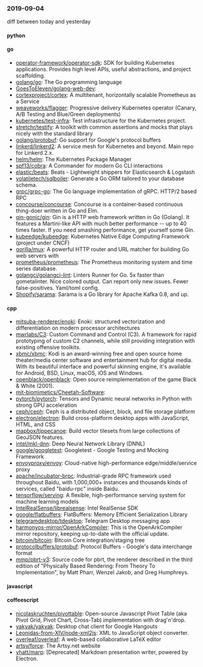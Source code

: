 ### 2019-09-04
diff between today and yesterday

#### python

#### go
* [operator-framework/operator-sdk](https://github.com/operator-framework/operator-sdk): SDK for building Kubernetes applications. Provides high level APIs, useful abstractions, and project scaffolding.
* [golang/go](https://github.com/golang/go): The Go programming language
* [GoesToEleven/golang-web-dev](https://github.com/GoesToEleven/golang-web-dev): 
* [cortexproject/cortex](https://github.com/cortexproject/cortex): A multitenant, horizontally scalable Prometheus as a Service
* [weaveworks/flagger](https://github.com/weaveworks/flagger): Progressive delivery Kubernetes operator (Canary, A/B Testing and Blue/Green deployments)
* [kubernetes/test-infra](https://github.com/kubernetes/test-infra): Test infrastructure for the Kubernetes project.
* [stretchr/testify](https://github.com/stretchr/testify): A toolkit with common assertions and mocks that plays nicely with the standard library
* [golang/protobuf](https://github.com/golang/protobuf): Go support for Google's protocol buffers
* [linkerd/linkerd2](https://github.com/linkerd/linkerd2): A service mesh for Kubernetes and beyond. Main repo for Linkerd 2.x.
* [helm/helm](https://github.com/helm/helm): The Kubernetes Package Manager
* [spf13/cobra](https://github.com/spf13/cobra): A Commander for modern Go CLI interactions
* [elastic/beats](https://github.com/elastic/beats):  Beats - Lightweight shippers for Elasticsearch & Logstash
* [volatiletech/sqlboiler](https://github.com/volatiletech/sqlboiler): Generate a Go ORM tailored to your database schema.
* [grpc/grpc-go](https://github.com/grpc/grpc-go): The Go language implementation of gRPC. HTTP/2 based RPC
* [concourse/concourse](https://github.com/concourse/concourse): Concourse is a container-based continuous thing-doer written in Go and Elm.
* [gin-gonic/gin](https://github.com/gin-gonic/gin): Gin is a HTTP web framework written in Go (Golang). It features a Martini-like API with much better performance -- up to 40 times faster. If you need smashing performance, get yourself some Gin.
* [kubeedge/kubeedge](https://github.com/kubeedge/kubeedge): Kubernetes Native Edge Computing Framework (project under CNCF)
* [gorilla/mux](https://github.com/gorilla/mux): A powerful HTTP router and URL matcher for building Go web servers with 
* [prometheus/prometheus](https://github.com/prometheus/prometheus): The Prometheus monitoring system and time series database.
* [golangci/golangci-lint](https://github.com/golangci/golangci-lint): Linters Runner for Go. 5x faster than gometalinter. Nice colored output. Can report only new issues. Fewer false-positives. Yaml/toml config.
* [Shopify/sarama](https://github.com/Shopify/sarama): Sarama is a Go library for Apache Kafka 0.8, and up.

#### cpp
* [mitsuba-renderer/enoki](https://github.com/mitsuba-renderer/enoki): Enoki: structured vectorization and differentiation on modern processor architectures
* [mwrlabs/C3](https://github.com/mwrlabs/C3): Custom Command and Control (C3). A framework for rapid prototyping of custom C2 channels, while still providing integration with existing offensive toolkits.
* [xbmc/xbmc](https://github.com/xbmc/xbmc): Kodi is an award-winning free and open source home theater/media center software and entertainment hub for digital media. With its beautiful interface and powerful skinning engine, it's available for Android, BSD, Linux, macOS, iOS and Windows.
* [openblack/openblack](https://github.com/openblack/openblack): Open source reimplementation of the game Black & White (2001).
* [mit-biomimetics/Cheetah-Software](https://github.com/mit-biomimetics/Cheetah-Software): 
* [pytorch/pytorch](https://github.com/pytorch/pytorch): Tensors and Dynamic neural networks in Python with strong GPU acceleration
* [ceph/ceph](https://github.com/ceph/ceph): Ceph is a distributed object, block, and file storage platform
* [electron/electron](https://github.com/electron/electron): Build cross-platform desktop apps with JavaScript, HTML, and CSS
* [mapbox/tippecanoe](https://github.com/mapbox/tippecanoe): Build vector tilesets from large collections of GeoJSON features.
* [intel/mkl-dnn](https://github.com/intel/mkl-dnn): Deep Neural Network Library (DNNL)
* [google/googletest](https://github.com/google/googletest): Googletest - Google Testing and Mocking Framework
* [envoyproxy/envoy](https://github.com/envoyproxy/envoy): Cloud-native high-performance edge/middle/service proxy
* [apache/incubator-brpc](https://github.com/apache/incubator-brpc): Industrial-grade RPC framework used throughout Baidu, with 1,000,000+ instances and thousands kinds of services, called "baidu-rpc" inside Baidu.
* [tensorflow/serving](https://github.com/tensorflow/serving): A flexible, high-performance serving system for machine learning models
* [IntelRealSense/librealsense](https://github.com/IntelRealSense/librealsense): Intel RealSense SDK
* [google/flatbuffers](https://github.com/google/flatbuffers): FlatBuffers: Memory Efficient Serialization Library
* [telegramdesktop/tdesktop](https://github.com/telegramdesktop/tdesktop): Telegram Desktop messaging app
* [harmonyos-mirror/OpenArkCompiler](https://github.com/harmonyos-mirror/OpenArkCompiler): This is the OpenArkCompiler mirror repository, keeping up-to-date with the official update.
* [bitcoin/bitcoin](https://github.com/bitcoin/bitcoin): Bitcoin Core integration/staging tree
* [protocolbuffers/protobuf](https://github.com/protocolbuffers/protobuf): Protocol Buffers - Google's data interchange format
* [mmp/pbrt-v3](https://github.com/mmp/pbrt-v3): Source code for pbrt, the renderer described in the third edition of "Physically Based Rendering: From Theory To Implementation", by Matt Pharr, Wenzel Jakob, and Greg Humphreys.

#### javascript

#### coffeescript
* [nicolaskruchten/pivottable](https://github.com/nicolaskruchten/pivottable): Open-source Javascript Pivot Table (aka Pivot Grid, Pivot Chart, Cross-Tab) implementation with drag'n'drop.
* [yakyak/yakyak](https://github.com/yakyak/yakyak): Desktop chat client for Google Hangouts
* [Leonidas-from-XIV/node-xml2js](https://github.com/Leonidas-from-XIV/node-xml2js): XML to JavaScript object converter.
* [overleaf/overleaf](https://github.com/overleaf/overleaf): A web-based collaborative LaTeX editor
* [artsy/force](https://github.com/artsy/force): The Artsy.net website
* [yhatt/marp](https://github.com/yhatt/marp): [Deprecated] Markdown presentation writer, powered by Electron.
